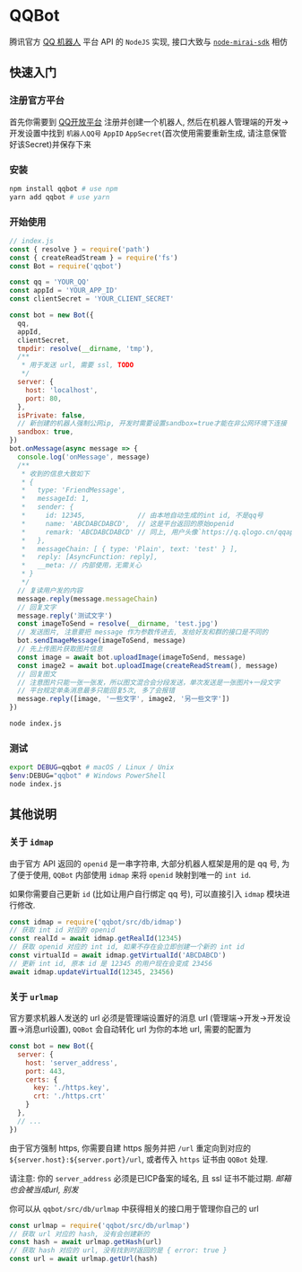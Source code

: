 # QQBot

腾讯官方 [QQ 机器人](https://bot.q.qq.com/wiki/#) 平台 API 的 `NodeJS` 实现, 接口大致与 [`node-mirai-sdk`](https://github.com/RedBeanN/node-mirai) 相仿

## 快速入门

### 注册官方平台

首先你需要到 [QQ开放平台](https://q.qq.com/) 注册并创建一个机器人, 然后在机器人管理端的开发→开发设置中找到 `机器人QQ号` `AppID` `AppSecret`(首次使用需要重新生成, 请注意保管好该Secret)并保存下来

### 安装

```sh
npm install qqbot # use npm
yarn add qqbot # use yarn

```

### 开始使用

```js
// index.js
const { resolve } = require('path')
const { createReadStream } = require('fs')
const Bot = require('qqbot')

const qq = 'YOUR_QQ'
const appId = 'YOUR_APP_ID'
const clientSecret = 'YOUR_CLIENT_SECRET'

const bot = new Bot({
  qq,
  appId,
  clientSecret,
  tmpdir: resolve(__dirname, 'tmp'),
  /**
   * 用于发送 url, 需要 ssl, TODO
   */
  server: {
    host: 'localhost',
    port: 80,
  },
  isPrivate: false,
  // 新创建的机器人强制公网ip, 开发时需要设置sandbox=true才能在非公网环境下连接
  sandbox: true,
})
bot.onMessage(async message => {
  console.log('onMessage', message)
  /**
   * 收到的信息大致如下
   * {
   *   type: 'FriendMessage',
   *   messageId: 1,
   *   sender: {
   *     id: 12345,             // 由本地自动生成的int id, 不是qq号
   *     name: 'ABCDABCDABCD',  // 这是平台返回的原始openid
   *     remark: 'ABCDABCDABCD' // 同上, 用户头像`https://q.qlogo.cn/qqapp/${appId}/${realId}/640`
   *   },
   *   messageChain: [ { type: 'Plain', text: 'test' } ],
   *   reply: [AsyncFunction: reply],
   *   __meta: // 内部使用，无需关心
   * }
   */
  // 复读用户发的内容
  message.reply(message.messageChain)
  // 回复文字
  message.reply('测试文字')
  const imageToSend = resolve(__dirname, 'test.jpg')
  // 发送图片, 注意要把 message 作为参数传进去, 发给好友和群的接口是不同的
  bot.sendImageMessage(imageToSend, message)
  // 先上传图片获取图片信息
  const image = await bot.uploadImage(imageToSend, message)
  const image2 = await bot.uploadImage(createReadStream(), message)
  // 回复图文
  // 注意图片只能一张一张发，所以图文混合会分段发送，单次发送是一张图片+一段文字
  // 平台规定单条消息最多只能回复5次, 多了会报错
  message.reply([image, '一些文字', image2, '另一些文字'])
})
```

```sh
node index.js
```

### 测试

```sh
export DEBUG=qqbot # macOS / Linux / Unix
$env:DEBUG="qqbot" # Windows PowerShell
node index.js
```

## 其他说明

### 关于 `idmap`

由于官方 API 返回的 `openid` 是一串字符串, 大部分机器人框架是用的是 qq 号, 为了便于使用, `QQBot` 内部使用 `idmap` 来将 `openid` 映射到唯一的 `int id`.

如果你需要自己更新 `id` (比如让用户自行绑定 qq 号), 可以直接引入 `idmap` 模块进行修改.

```js
const idmap = require('qqbot/src/db/idmap')
// 获取 int id 对应的 openid
const realId = await idmap.getRealId(12345)
// 获取 openid 对应的 int id, 如果不存在会立即创建一个新的 int id
const virtualId = await idmap.getVirtualId('ABCDABCD')
// 更新 int id, 原本 id 是 12345 的用户现在会变成 23456
await idmap.updateVirtualId(12345, 23456)
```

### 关于 `urlmap`

官方要求机器人发送的 url 必须是管理端设置好的消息 url (管理端→开发→开发设置→消息url设置), `QQBot` 会自动转化 url 为你的本地 url, 需要的配置为

```js
const bot = new Bot({
  server: {
    host: 'server_address',
    port: 443,
    certs: {
      key: './https.key',
      crt: './https.crt'
    }
  },
  // ...
})
```

由于官方强制 https, 你需要自建 https 服务并把 `/url` 重定向到对应的 `${server.host}:${server.port}/url`, 或者传入 `https` 证书由 `QQBot` 处理.

请注意: 你的 `server_address` 必须是已ICP备案的域名, 且 ssl 证书不能过期.
*邮箱也会被当成url, 别发*

你可以从 `qqbot/src/db/urlmap` 中获得相关的接口用于管理你自己的 url

```js
const urlmap = require('qqbot/src/db/urlmap')
// 获取 url 对应的 hash, 没有会创建新的
const hash = await urlmap.getHash(url)
// 获取 hash 对应的 url, 没有找到时返回的是 { error: true }
const url = await urlmap.getUrl(hash)
```
